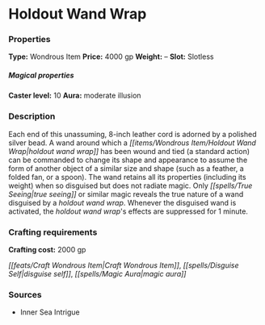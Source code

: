 ﻿---
Title: "Holdout Wand Wrap"
Type: "Wondrous Item"
Price: "4000 gp"
Weight: "–"
Slot: "Slotless"
Caster level: "10"
Aura: "moderate illusion"
Description: |
  "Each end of this unassuming, 8-inch leather cord is adorned by a polished silver bead. A wand around which a _holdout wand wrap_ has been wound and tied (a standard action) can be commanded to change its shape and appearance to assume the form of another object of a similar size and shape (such as a feather, a folded fan, or a spoon). The wand retains all its properties (including its weight) when so disguised but does not radiate magic. Only _true seeing_ or similar magic reveals the true nature of a wand disguised by a holdout wand wrap. Whenever the disguised wand is activated, the holdout wand wrap's effects are suppressed for 1 minute."
Crafting cost: "2000 gp"
Sources: "['Inner Sea Intrigue']"
---

# Holdout Wand Wrap

### Properties

**Type:** Wondrous Item **Price:** 4000 gp **Weight:** – **Slot:** Slotless

##### Magical properties

**Caster level:** 10 **Aura:** moderate illusion

### Description

Each end of this unassuming, 8-inch leather cord is adorned by a polished silver bead. A wand around which a _[[items/Wondrous Item/Holdout Wand Wrap|holdout wand wrap]]_ has been wound and tied (a standard action) can be commanded to change its shape and appearance to assume the form of another object of a similar size and shape (such as a feather, a folded fan, or a spoon). The wand retains all its properties (including its weight) when so disguised but does not radiate magic. Only _[[spells/True Seeing|true seeing]]_ or similar magic reveals the true nature of a wand disguised by a _holdout wand wrap_. Whenever the disguised wand is activated, the _holdout wand wrap_'s effects are suppressed for 1 minute.

### Crafting requirements

**Crafting cost:** 2000 gp

_[[feats/Craft Wondrous Item|Craft Wondrous Item]]_, _[[spells/Disguise Self|disguise self]]_, _[[spells/Magic Aura|magic aura]]_

### Sources

* Inner Sea Intrigue